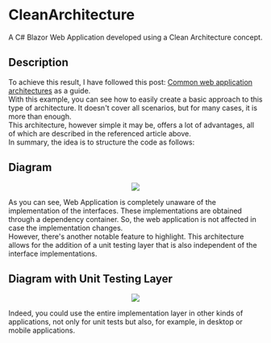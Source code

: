 # CleanArchitecture
A C# Blazor Web Application developed using a Clean Architecture concept.
## Description
To achieve this result, I have followed this post: [Common web application architectures](https://learn.microsoft.com/en-us/dotnet/architecture/modern-web-apps-azure/common-web-application-architectures) as a guide.
<br>With this example, you can see how to easily create a basic approach to this type of architecture.  It doesn't cover all scenarios, but for many cases, it is more than enough.
<br>This architecture, however simple it may be, offers a lot of advantages, all of which are described in the referenced article above.
<br>
In summary, the idea is to structure the code as follows:
<br>

## Diagram
<p align="center">
  <img src="../master/Diagram.png">
</p>

As you can see, Web Application is completely unaware of the implementation of the interfaces. These implementations are obtained through a dependency container.
So, the web application is not affected in case the implementation changes.
<br>
However, there's another notable feature to highlight. This architecture allows for the addition of a unit testing layer that is also independent of the interface implementations.

## Diagram with Unit Testing Layer
<p align="center">
  <img src="../master/DiagramUT.png">
</p>
Indeed, you could use the entire implementation layer in other kinds of applications, not only for unit tests but also, for example, in desktop or mobile applications.
